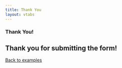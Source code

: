 ```yaml
---
title: Thank You
layout: vtabs
---
```

### Thank You!

<div>
  <h2>Thank you for submitting the form!</h2>
  <a href="/app/examples/thankyou.html">Back to examples</a>
</div>
